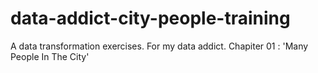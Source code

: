 # data-addict-city-people-training
A data transformation exercises. For my data addict. Chapiter 01 : 'Many People In The City'
